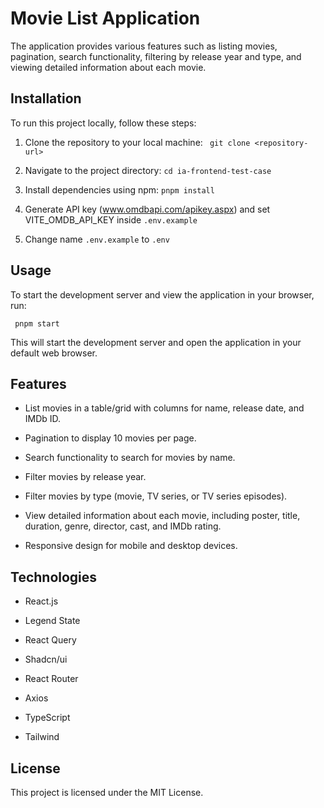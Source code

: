 Movie List Application
=============================

The application provides various features such as listing movies, pagination, search functionality, filtering by release year and type, and viewing detailed information about each movie.


Installation
------------

To run this project locally, follow these steps:

1. Clone the repository to your local machine:
   ` git clone <repository-url>`
2. Navigate to the project directory:
   `cd ia-frontend-test-case`
3. Install dependencies using npm:
   `pnpm install`

4. Generate API key (www.omdbapi.com/apikey.aspx) and set VITE_OMDB_API_KEY inside `.env.example`

5. Change name `.env.example` to `.env`

Usage
-----

To start the development server and view the application in your browser, run:

`  pnpm start   `

This will start the development server and open the application in your default web browser.

Features
--------

* List movies in a table/grid with columns for name, release date, and IMDb ID.

* Pagination to display 10 movies per page.

* Search functionality to search for movies by name.

* Filter movies by release year.

* Filter movies by type (movie, TV series, or TV series episodes).

* View detailed information about each movie, including poster, title, duration, genre, director, cast, and IMDb rating.

* Responsive design for mobile and desktop devices.

Technologies
-----------------

* React.js

* Legend State

* React Query

* Shadcn/ui

* React Router

* Axios

* TypeScript

* Tailwind


License
-------

This project is licensed under the MIT License.